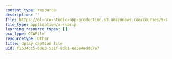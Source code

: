 ```yaml
---
content_type: resource
description: ''
file: https://ol-ocw-studio-app-production.s3.amazonaws.com/courses/9-00sc-introduction-to-psychology-fall-2011/f1534cc50de3531f8db1e85e4addd7e7_v4ur5mna060.vtt
file_type: application/x-subrip
learning_resource_types: []
ocw_type: OCWFile
resourcetype: Other
title: 3play caption file
uid: f1534cc5-0de3-531f-8db1-e85e4addd7e7
---
```

